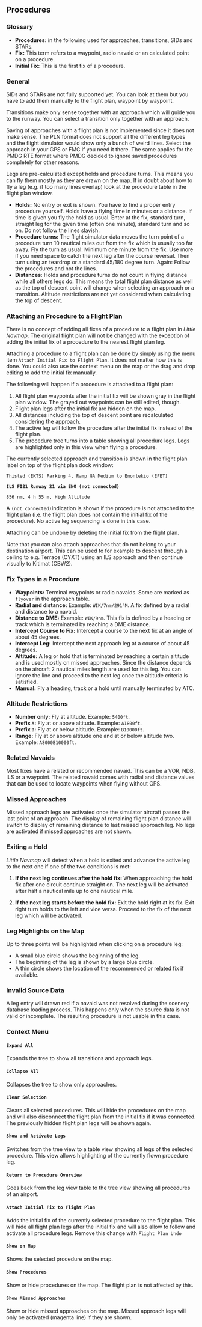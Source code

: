 ## Procedures

### Glossary

* **Procedures:** in the following used for approaches, transitions, SIDs and STARs.
* **Fix:** This term refers to a waypoint, radio navaid or an calculated point on a procedure.
* **Initial Fix:** This is the first fix of a procedure.

### General

SIDs and STARs are not fully supported yet. You can look at them but you have to add them manually to the flight plan, waypoint by waypoint.

Transitions make only sense together with an approach which will guide you to the runway. You can select a transition only together with an approach.

Saving of approaches with a flight plan is not implemented since it does not make sense. The PLN format does not support all the different leg types and the flight simulator would show only a bunch of weird lines. Select the approach in your GPS or FMC if you need it there. The same applies for the PMDG RTE format where PMDG decided to ignore saved procedures completely for other reasons.

Legs are pre-calculated except holds and procedure turns. This means you can fly them mostly as they are drawn on the map. If in doubt about how to fly a leg \(e.g. if too many lines overlap\) look at the procedure table in the flight plan window.

* **Holds:** No entry or exit is shown. You have to find a proper entry procedure yourself. Holds have a flying time in minutes or a distance. If time is given you fly the hold as usual. Enter at the fix, standard turn, straight leg for the given time \(often one minute\), standard turn and so on. Do not follow the lines slavish. 
* **Procedure turns:** The flight simulator data moves the turn point of a procedure turn 10 nautical miles out from the fix which is usually too far away. Fly the turn as usual: Minimum one minute from the fix. Use more if you need space to catch the next leg after the course reversal. Then turn using an teardrop or a standard 45/180 degree turn. Again: Follow the procedures and not the lines.
* **Distances**: Holds and procedure turns do not count in flying distance while all others legs do. This means the total flight plan distance as well as the top of descent point will change when selecting an approach or a transition. Altitude restrictions are not yet considered when calculating the top of descent.

### Attaching an Procedure to a Flight Plan

There is no concept of adding all fixes of a procedure to a flight plan in _Little Navmap_. The original flight plan will not be changed with the exception of adding the initial fix of a procedure to the nearest flight plan leg.

Attaching a procedure to a flight plan can be done by simply using the menu item `Attach Initial Fix to Flight Plan`. It does not matter how this is done. You could also use the context menu on the map or the drag and drop editing to add the initial fix manually.

The following will happen if a procedure is attached to a flight plan:

1. All flight plan waypoints after the initial fix will be shown gray in the flight plan window. The grayed out waypoints can be still edited, though.
2. Flight plan legs after the initial fix are hidden on the map.
3. All distances including the top of descent point are recalculated considering the approach.
4. The active leg will follow the procedure after the initial fix instead of the flight plan.
5. The procedure tree turns into a table showing all procedure legs. Legs are highlighted only in this view when flying a procedure.

The currently selected approach and transition is shown in the flight plan label on top of the flight plan dock window:

`Thisted (EKTS) Parking 4, Ramp GA Medium to Enontekio (EFET)`

**`ILS FI21 Runway 21 via ENO (not connected)`**

`856 nm, 4 h 55 m, High Altitude`

A `(not connected)`indication is shown if the procedure is not attached to the flight plan \(i.e. the flight plan does not contain the initial fix of the procedure\). No active leg sequencing is done in this case.

Attaching can be undone by deleting the initial fix from the flight plan.

Note that you can also attach approaches that do not belong to your destination airport. This can be used to for example to descent through a ceiling to e.g. Terrace \(CYXT\) using an ILS approach and then continue visually to Kitimat \(CBW2\).

### Fix Types in a Procedure

* **Waypoints:** Terminal waypoints or radio navaids. Some are marked as `flyover` in the approach table.
* **Radial and distance:** Example: `WIK/7nm/291°M`. A fix defined by a radial and distance to a navaid.
* **Distance to DME:** Example: `WIK/9nm`. This fix is defined by a heading or track which is terminated by reaching a DME distance.
* **Intercept Course to Fix:** Intercept a course to the next fix at an angle of about 45 degrees.
* **Intercept Leg:** Intercept the next approach leg at a course of about 45 degrees.
* **Altitude:** A leg or hold that is terminated by reaching a certain altitude and is used mostly on missed approaches. Since the distance depends on the aircraft 2 nautical miles length are used for this leg. You can ignore the line and proceed to the next leg once the altitude criteria is satisfied.
* **Manual:** Fly a heading, track or a hold until manually terminated by ATC.

### Altitude Restrictions

* **Number only:** Fly at altitude. Example: `5400ft`.
* **Prefix **`A`**:** Fly at or above altitude. Example: `A1800ft`.
* **Prefix **`B`**:** Fly at or below altitude. Example: `B10000ft`.
* **Range:** Fly at or above altitude one and at or below altitude two. Example: `A8000B10000ft`.

### Related Navaids

Most fixes have a related or recommended navaid. This can be a VOR, NDB, ILS or a waypoint. The related navaid comes with radial and distance values that can be used to locate waypoints when flying without GPS.

### Missed Approaches

Missed approach legs are activated once the simulator aircraft passes the last point of an approach. The display of remaining flight plan distance will switch to display of remaining distance to last missed approach leg. No legs are activated if missed approaches are not shown.

### Exiting a Hold

_Little Navmap_ will detect when a hold is exited and advance the active leg to the next one if one of the two conditions is met:

1. **If the next leg continues after the hold fix:** When approaching the hold fix after one circuit continue straight on. The next leg will be activated after half a nautical mile up to one nautical mile.

2. **If the next leg starts before the hold fix:** Exit the hold right at its fix. Exit right turn holds to the left and vice versa. Proceed to the fix of the next leg which will be activated.

### Leg Highlights on the Map

Up to three points will be highlighted when clicking on a procedure leg:

* A small blue circle shows the beginning of the leg.
* The beginning of the leg is shown by a large blue circle.
* A thin circle shows the location of the recommended or related fix if available.

### Invalid Source Data

A leg entry will drawn red if a navaid was not resolved during the scenery database loading process. This happens only when the source data is not valid or incomplete. The resulting procedure is not usable in this case.

### Context Menu

#### `Expand All`

Expands the tree to show all transitions and approach legs.

#### `Collapse All`

Collapses the tree to show only approaches.

#### `Clear Selection`

Clears all selected procedures. This will hide the procedures on the map and will also disconnect the flight plan from the initial fix if it was connected. The previously hidden flight plan legs will be shown again.

#### `Show and Activate Legs`

Switches from the tree view to a table view showing all legs of the selected procedure. This view allows highlighting of the currently flown procedure leg.

#### `Return to Procedure Overview`

Goes back from the leg view table to the tree view showing all procedures of an airport.

#### `Attach Initial Fix to Flight Plan`

Adds the initial fix of the currently selected procedure to the flight plan. This will hide all flight plan legs after the initial fix and will also allow to follow and activate all procedure legs. Remove this change with `Flight Plan Undo`

#### `Show on Map`

Shows the selected procedure on the map.

#### `Show Procedures`

Show or hide procedures on the map. The flight plan is not affected by this.

#### `Show Missed Approaches`

Show or hide missed approaches on the map. Missed approach legs will only be activated \(magenta line\) if they are shown.

